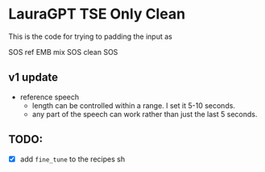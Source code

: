 # LauraGPT TSE Only Clean


This is the code for trying to padding the input as 

SOS ref EMB mix SOS clean SOS


## v1 update

- reference speech 
    - length can be controlled within a range. I set it 5-10 seconds. 
    - any part of the speech can work rather than just the last 5 seconds.


## TODO:
- [x] add `fine_tune` to the recipes sh